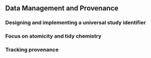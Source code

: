 Data Management and Provenance
-------------------------

### Designing and implementing a universal study identifier

### Focus on atomicity and tidy chemistry

### Tracking provenance
